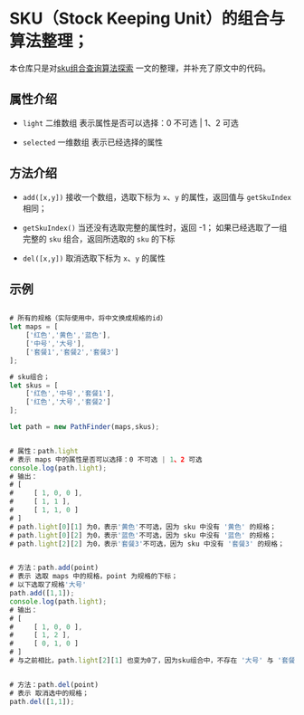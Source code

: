 # SKU（Stock Keeping Unit）的组合与算法整理；

本仓库只是对[sku组合查询算法探索](http://git.shepherdwind.com/sku-search-algorithm.html) 一文的整理，并补充了原文中的代码。

## 属性介绍

* `light` 二维数组
表示属性是否可以选择：0 不可选 | 1、2 可选

* `selected` 一维数组
表示已经选择的属性

## 方法介绍

* `add([x,y])` 
接收一个数组，选取下标为 `x`、`y` 的属性，返回值与 `getSkuIndex` 相同；

* `getSkuIndex()`
当还没有选取完整的属性时，返回 -1；
如果已经选取了一组完整的 `sku` 组合，返回所选取的 `sku` 的下标

* `del([x,y])`
取消选取下标为 `x`、`y` 的属性

## 示例

```javascript

# 所有的规格（实际使用中，将中文换成规格的id）
let maps = [
    ['红色','黄色','蓝色'],
    ['中号','大号'],
    ['套餐1','套餐2','套餐3']
];

# sku组合；
let skus = [
    ['红色','中号','套餐1'],
    ['红色','大号','套餐2']
];

let path = new PathFinder(maps,skus);


# 属性：path.light
# 表示 maps 中的属性是否可以选择：0 不可选 | 1、2 可选
console.log(path.light);
# 输出：
# [
#     [ 1, 0, 0 ], 
#     [ 1, 1 ], 
#     [ 1, 1, 0 ] 
# ]
# path.light[0][1] 为0，表示'黄色'不可选，因为 sku 中没有 '黄色' 的规格；
# path.light[0][2] 为0，表示'蓝色'不可选，因为 sku 中没有 '蓝色' 的规格；
# path.light[2][2] 为0，表示'套餐3'不可选，因为 sku 中没有 '套餐3' 的规格；


# 方法：path.add(point)
# 表示 选取 maps 中的规格，point 为规格的下标；
# 以下选取了规格'大号'
path.add([1,1]); 
console.log(path.light);
# 输出：
# [
#     [ 1, 0, 0 ], 
#     [ 1, 2 ], 
#     [ 0, 1, 0 ] 
# ]
# 与之前相比，path.light[2][1] 也变为0了，因为sku组合中，不存在 '大号' 与 '套餐1'的组合；


# 方法：path.del(point)
# 表示 取消选中的规格；
path.del([1,1]);

```